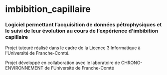 # imbibition_capillaire
### Logiciel permettant l’acquisition de données pétrophysiques et le suivi de leur évolution au cours de l’expérience d’imbibition capillaire
Projet tuteuré réalisé dans le cadre de la Licence 3 Informatique à l'Université de Franche-Comté.

Projet développé en collaboration avec le laboratoire de CHRONO-ENVIRONNEMENT de l'Université de Franche-Comté

